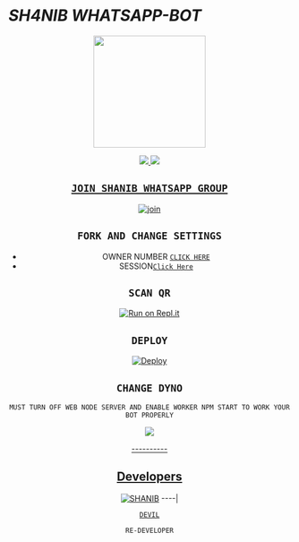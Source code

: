 # *SH4NIB WHATSAPP-BOT*

<div align="center">
  <img border-radius: 15px src="https://i.imgur.com/ZRNsMPD.jpeg" width="200" height="200"/>

<p align="center">
  <a href="https://instagram.com/shan_.x98"><img src="https://img.shields.io/badge/Instagram-E4405F?style=for-the-badge&logo=instagram&logoColor=white"/> 
  <a href="https://wa.me/919895440633"><img src="https://img.shields.io/badge/WhatsApp-25D366?style=for-the-badge&logo=whatsapp&logoColor=white" />
</p>

## `JOIN SHANIB WHATSAPP GROUP`

  [![join](https://github.com/Alien-alfa/PublicBot/blob/main/wlogo.svg.png)](https://chat.whatsapp.com/Bbg8obtV8GvK7Rq90rBS1t)


## `FORK AND CHANGE SETTINGS`

- OWNER NUMBER [`CLICK HERE`](https://github.com/SH4N1B-S3R/Ammu/blob/main/config.js#L2)
- SESSION[`Click Here`](https://github.com/SH4N1B-S3R/Ammu/blob/main/devil.json#L1)


## `SCAN QR`

[![Run on Repl.it](https://repl.it/badge/github/quiec/whatsAlfa)](https://replit.com/@Devilser/AMMU-WA-BOT-QR)

## `DEPLOY`

[![Deploy](https://www.herokucdn.com/deploy/button.svg)](https://heroku.com/deploy?template=https://github.com/SH4N1B-S3R/Ammu)


## `CHANGE DYNO`

`MUST TURN OFF WEB NODE SERVER AND ENABLE WORKER NPM START TO WORK YOUR BOT PROPERLY`

<p align="center">
  <a href="https://github.com/SH4N1B-S3R/Ammu"><img src="https://telegra.ph/file/67b8d38887cfcb6508226.jpg" />
</p>
----------

## Developers
  <div align="center">
  
   [![SHANIB](https://i.imgur.com/ZRNsMPD.jpeg)](https://github.com/SH4N1B-S3R)
----|
<div align="center">

   [`DEVIL`](https://github.com/SH4N1B-S3R)

   `RE-DEVELOPER`
                                  
  </div
